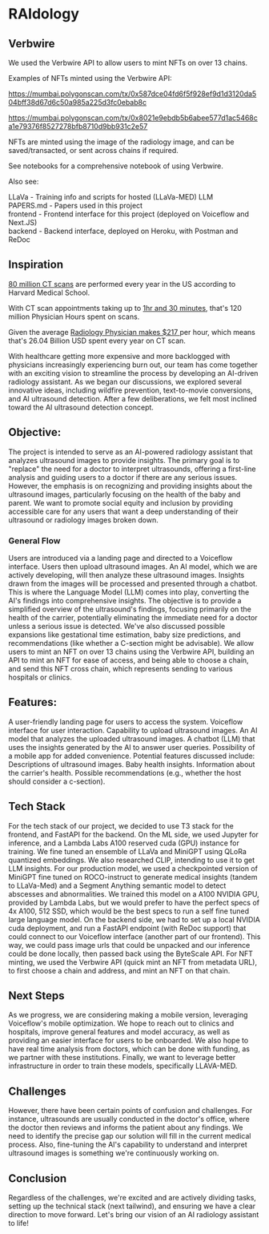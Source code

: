 # RAIdology

## Verbwire 

We used the Verbwire API to allow users to mint NFTs on over 13 chains. 

Examples of NFTs minted using the Verbwire API: 

https://mumbai.polygonscan.com/tx/0x587dce04fd6f5f928ef9d1d3120da504bff38d67d6c50a985a225d3fc0ebab8c

https://mumbai.polygonscan.com/tx/0x8021e9ebdb5b6abee577d1ac5468ca1e79376f8527278bfb8710d9bb931c2e57

NFTs are minted using the image of the radiology image, and can be saved/transacted, or sent across chains if required. 

See notebooks for a comprehensive notebook of using Verbwire. 

Also see: 

LLaVa - Training info and scripts for hosted (LLaVa-MED) LLM <br />
PAPERS.md - Papers used in this project <br />
frontend - Frontend interface for this project (deployed on Voiceflow and Next.JS) <br />
backend - Backend interface, deployed on Heroku, with Postman and ReDoc

## Inspiration

[80 million CT scans](https://www.health.harvard.edu/cancer/radiation-risk-from-medical-imaging) are performed every year in the US according to Harvard Medical School.

With CT scan appointments taking up to [1hr and 30 minutes](https://www.cancerresearchuk.org/about-cancer/tests-and-scans/ct-scan), that's 120 million Physician Hours spent on scans.

Given the average [Radiology Physician makes $217 ](https://www.salary.com/research/salary/benchmark/physician-radiology-hourly-wages) per hour, which means that's 26.04 Billion USD spent every year on CT scan.

With healthcare getting more expensive and more backlogged with physicians increasingly experiencing burn out, our team has come together with an exciting vision to streamline the process by developing an AI-driven radiology assistant. As we began our discussions, we explored several innovative ideas, including wildfire prevention, text-to-movie conversions, and AI ultrasound detection. After a few deliberations, we felt most inclined toward the AI ultrasound detection concept.

## Objective:
The project is intended to serve as an AI-powered radiology assistant that analyzes ultrasound images to provide insights. The primary goal is to "replace" the need for a doctor to interpret ultrasounds, offering a first-line analysis and guiding users to a doctor if there are any serious issues. However, the emphasis is on recognizing and providing insights about the ultrasound images, particularly focusing on the health of the baby and parent. We want to promote social equity and inclusion by providing accessible care for any users that want a deep understanding of their ultrasound or radiology images broken down. 

### General Flow

Users are introduced via a landing page and directed to a Voiceflow interface.
Users then upload ultrasound images.
An AI model, which we are actively developing, will then analyze these ultrasound images.
Insights drawn from the images will be processed and presented through a chatbot. This is where the Language Model (LLM) comes into play, converting the AI's findings into comprehensive insights.
The objective is to provide a simplified overview of the ultrasound's findings, focusing primarily on the health of the carrier, potentially eliminating the immediate need for a doctor unless a serious issue is detected.
We've also discussed possible expansions like gestational time estimation, baby size predictions, and recommendations (like whether a C-section might be advisable).
We allow users to mint an NFT on over 13 chains using the Verbwire API, building an API to mint an NFT for ease of access, and being able to choose a chain, and send this NFT cross chain, which represents sending to various hospitals or clinics. 

## Features:

A user-friendly landing page for users to access the system.
Voiceflow interface for user interaction.
Capability to upload ultrasound images.
An AI model that analyzes the uploaded ultrasound images.
A chatbot (LLM) that uses the insights generated by the AI to answer user queries.
Possibility of a mobile app for added convenience.
Potential features discussed include:
Descriptions of ultrasound images.
Baby health insights.
Information about the carrier's health.
Possible recommendations (e.g., whether the host should consider a c-section).

## Tech Stack

For the tech stack of our project, we decided to use T3 stack for the frontend, and FastAPI for the backend. On the ML side, we used Jupyter for inference, and a Lambda Labs A100 reserved cuda (GPU) instance for training. We fine tuned an ensemble of LLaVa and MiniGPT using QLoRa quantized  embeddings. We also researched CLIP, intending to use it to get LLM insights. For our production model, we used a checkpointed version of MiniGPT fine tuned on ROCO-instruct to generate medical insights (tandem to LLaVa-Med) and a Segment Anything semantic model to detect abscesses and abnormalities. We trained this model on a A100 NVIDIA GPU, provided by Lambda Labs, but we would prefer to have the perfect specs of 4x A100, 512 SSD, which would be the best specs to run a self fine tuned large language model. On the backend side, we had to set up a local NVIDIA cuda deployment, and run a FastAPI endpoint (with ReDoc support) that could connect to our Voiceflow interface (another part of our frontend). This way, we could pass image urls that could be unpacked and our inference could be done locally, then passed back using the ByteScale API. 
For NFT minting, we used the Verbwire API (quick mint an NFT from metadata URL), to first choose a chain and address, and mint an NFT on that chain. 

## Next Steps

As we progress, we are considering making a mobile version, leveraging Voiceflow's mobile optimization. We hope to reach out to clinics and hospitals, improve general features and model accuracy, as well as providing an easier interface for users to be onboarded. We also hope to have real time analysis from doctors, which can be done with funding, as we partner with these institutions. Finally, we want to leverage better infrastructure in order to train these models, specifically LLAVA-MED. 

## Challenges

However, there have been certain points of confusion and challenges. For instance, ultrasounds are usually conducted in the doctor's office, where the doctor then reviews and informs the patient about any findings. We need to identify the precise gap our solution will fill in the current medical process. Also, fine-tuning the AI's capability to understand and interpret ultrasound images is something we're continuously working on.

## Conclusion

Regardless of the challenges, we're excited and are actively dividing tasks, setting up the technical stack (next tailwind), and ensuring we have a clear direction to move forward. Let's bring our vision of an AI radiology assistant to life!
